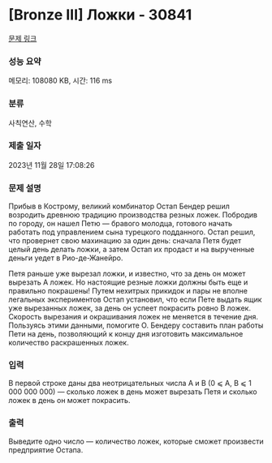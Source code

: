 # [Bronze III] Ложки - 30841 

[문제 링크](https://www.acmicpc.net/problem/30841) 

### 성능 요약

메모리: 108080 KB, 시간: 116 ms

### 분류

사칙연산, 수학

### 제출 일자

2023년 11월 28일 17:08:26

### 문제 설명

<p>Прибыв в Кострому, великий комбинатор Остап Бендер решил возродить древнюю традицию производства резных ложек. Побродив по городу, он нашел Петю — бравого молодца, готового начать работать под управлением сына турецкого подданного. Остап решил, что провернет свою махинацию за один день: сначала Петя будет целый день делать ложки, а затем Остап их продаст и на вырученные деньги уедет в Рио-де-Жанейро.</p>

<p>Петя раньше уже вырезал ложки, и известно, что за день он может вырезать A ложек. Но настоящие резные ложки должны быть еще и правильно покрашены! Путем нехитрых прикидок и пары не вполне легальных экспериментов Остап установил, что если Пете выдать ящик уже вырезанных ложек, за день он успеет покрасить ровно B ложек. Скорость вырезания и окрашивания ложек не меняется в течение дня. Пользуясь этими данными, помогите О. Бендеру составить план работы Пети на день, позволяющий к концу дня изготовить максимальное количество раскрашенных ложек.</p>

### 입력 

 <p>В первой строке даны два неотрицательных числа A и B (0 ⩽ A, B ⩽ 1 000 000 000) — сколько ложек в день может вырезать Петя и сколько ложек в день он может покрасить.</p>

### 출력 

 <p>Выведите одно число — количество ложек, которые сможет произвести предприятие Остапа.</p>

